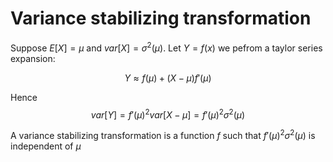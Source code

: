 # Variance stabilizing transformation

Suppose $E[X] = \mu$ and $var[X] = \sigma^2(\mu)$. Let $Y = f(x)$ we pefrom a taylor series expansion:

$$
Y \approx f(\mu) + (X - \mu)f'(\mu)
$$

Hence 
$$
var[Y] = f'(\mu)^2 var[X - \mu] = f'(\mu)^2 \sigma^2(\mu)
$$

A variance stabilizing transformation is a function $f$ such that $f'(\mu)^2 \sigma^2(\mu)$ is independent of $\mu$

